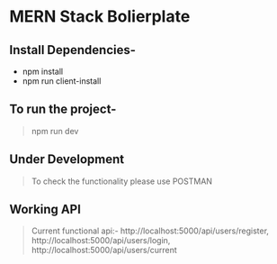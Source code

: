 # MERN Stack Bolierplate

## Install Dependencies-

- npm install
- npm run client-install

## To run the project-

> npm run dev

## Under Development

> To check the functionality please use POSTMAN

## Working API

> Current functional api:- http://localhost:5000/api/users/register, http://localhost:5000/api/users/login, http://localhost:5000/api/users/current
